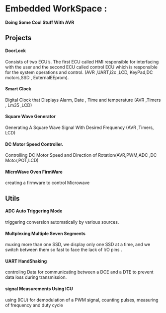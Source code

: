 <h1 > Embedded WorkSpace :</h1>

<b> Doing Some Cool Stuff With AVR</b>
<br>

<h2>Projects</h2>


<h4>DoorLock</h4>
<p>Consists of two ECU’s. The first ECU called HMI responsible for interfacing with the user and the
second ECU called control ECU which is responsible for the system operations and control.
(AVR ,UART,i2c ,LCD, KeyPad,DC motors,SSD , ExternalEEprom).</p>

<h4>Smart Clock</h4>
<p>
	Digital Clock that Displays Alarm, Date , Time and temperature (AVR ,Timers , Lm35 ,LCD)
</p>

<h4>Square Wave Generator</h4>
<p>
	Generating A Square Wave Signal With Desired Frequency (AVR ,Timers, LCD)
</p>
<h4>DC Motor Speed Controller.</h4>
<p>Controlling DC Motor Speed and Direction of Rotation(AVR,PWM,ADC ,DC Motor,POT,LCD)</p>

<h4>MicroWave Oven FirmWare</h4>
<p>creating a firmware to control Microwave </p>
<h2>Utils</h2>
<h4>ADC Auto Triggering Mode</h4>
<p>triggering conversion automatically by various sources.</p>

<h4>Multplexing Multiple Seven Segments</h4>
<p> muxing more than one SSD, we display only one SSD at a time, and we switch between them so fast to  face the lack of I/O pins .</p>

<h4>UART HandShaking</h4>
<p>controling Data for communicating between a DCE and a DTE to prevent data loss during transmission.</p>

<h4>signal Measurements Using ICU</h4>
<p>using (ICU) for demodulation of a PWM signal, counting pulses, measuring of frequency and duty cycle</p>
